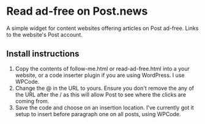 # Read ad-free on Post.news
A simple widget for content websites offering articles on Post ad-free. Links to the website's Post account.
## Install instructions
1. Copy the contents of follow-me.html or read-ad-free.html into a your website, or a code inserter plugin if you are using WordPress. I use WPCode.
2. Change the @ in the URL to yours. Ensure you don't remove the any of the URL after the / as this will allow Post to see where the clicks are coming from.
3. Save the code and choose on an insertion location. I've currently got it setup to insert before paragraph one on all posts, using WPCode.
